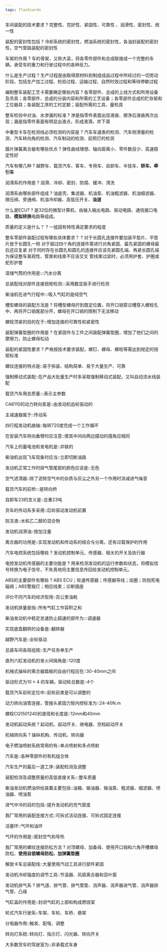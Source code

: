 ```yaml
---
tags: flashcards
---
```

车间装配的技术要求
?
完整性、完好性、紧固性、可靠性 、润滑性、密封性、统一性
<!--SR:!2023-08-29,1,191-->

装配的密封性包括
?
冷却系统的密封性，燃油系统的密封性，各油封装配的密封性，空气管路装配的密封性
<!--SR:!2023-08-29,1,224-->

车架的作用
?
车的骨架，又称大梁，将各零件部件和总成联接成一个完整的车辆，承受车的重力和行驶过程中的各种反力。
<!--SR:!2023-08-29,1,224-->

什么是生产过程
?
生产过程是由取得原材料到制成成品过程中所经过的一切劳动阶段，包括生产加工过程、检验过程、运输过程、自然时效过程和等待停歇过程
<!--SR:!2023-08-29,1,200-->

编制整车装配工艺卡需要确定哪些内容
?
各零部件、总成的上线方式和所用设备及吊具；各零部件、总成的分装内容和所需的工艺设备；各零部件总成的贮存架和工位器具；各装配工序的工时定额；装配所需的工具、量检具
<!--SR:!2023-08-29,1,200-->

整车检验中对油、水渗漏的标准
?
渗是指零件表面出现液痕、擦净后液痕再次出现；漏是指零件表面有明显出液点，形成液滴，并下滴
<!--SR:!2023-08-29,1,208-->

中重型卡车在检测线必须检测的内容是
?
汽车车速表的检测、汽车侧滑量的检测、汽车转向角的检测、汽车制动的检测、前照灯的检测
<!--SR:!2023-08-29,1,200-->

膜片弹簧离合器有哪些优点
?
弹性曲线理想、轴向距离小、零件数目少、高速稳定性好
<!--SR:!2023-08-29,1,224-->

汽车有哪几种
?
越野车、载货汽车、客车、专用车、自卸车、半挂车、**轿车、牵引车**
<!--SR:!2023-08-29,1,224-->

润滑系的作用是
?
润滑、冷却、密封、防腐、缓冲、清洗
<!--SR:!2023-08-29,1,224-->

润滑系由哪些部件组成
?
油底壳、集滤器、机油泵、机油粗滤器、机油细滤器、限压阀、旁通阀、机油冷却器、高低压开关、**油道**
<!--SR:!2023-08-29,1,189-->

什么是ECU?
?
是32位的微型计算机、由输入输出电路、驱动电路、通信接口电路、**模拟转换**电路等组成。
<!--SR:!2023-08-29,1,224-->

质量的定义是什么？
?
一组固有特性满足要求的程度
<!--SR:!2023-08-29,1,224-->

整车零部件装配过程有哪些具体要求？
?
对于长圆孔连接件要加装平垫片、平垫片放于长圆孔一侧
对于超过四个角的连接件需进行对角紧固、最先紧固的螺母最后还应复紧
对于同时存在长圆孔和圆孔的连接件应该先紧圆孔端、再紧长圆孔端
为保证整车美观性、管束和线束不应该交叉
管线束过梁时，必须用护套、护圈或蛇形护套
<!--SR:!2023-08-29,1,224-->

湿储气筒的作用是:::汽水分离
<!--SR:!2023-08-29,1,230!2023-08-29,1,200-->

总装配线对部件连接扭矩检测:::采用数显扳手进行检测
<!--SR:!2023-08-29,1,224!2023-08-29,1,188-->

柴油机在进气行程中:::吸入气缸的是纯空气
<!--SR:!2023-08-29,1,224!2023-08-29,1,200-->

槽型螺母的装配方法是
?
将槽型螺母拧到既定位置，将开口销穿过槽穿入螺栓孔中、再将开口销尾部分开，螺母在开口销的限制下无法移动
<!--SR:!2023-08-29,1,224-->

螺栓顶紧的目的在于::增加连接的可靠性和紧密性
<!--SR:!2023-08-29,1,200-->

装配弹簧垫圈的作用是
?
在紧固件与工件之间装配弹簧垫圈，增加了他们之间的摩擦力，防止螺母松动
<!--SR:!2023-08-29,1,200-->

装配的紧固性要求
?
严格按技术要求装配，螺钉、螺母、螺栓等需达到规定的扭矩标准
<!--SR:!2023-08-29,1,208-->

螺纹连接的特点是::易于拆装、结构简单、易于大量生产、可靠
<!--SR:!2023-08-29,1,189-->

强制移动式装配::在产品大批量生产时多采取强制移动式装配，又叫自动流水线装配
<!--SR:!2023-08-29,1,208-->

载货汽车用总质量:::表示主参数
<!--SR:!2023-08-29,1,210!2023-08-29,1,200-->

CA6110的动力转向泵是::由发动机齿轮驱动的
<!--SR:!2023-08-29,1,200-->

主减速器属于::传动系
<!--SR:!2023-08-29,1,224-->

四行程发动机曲轴::每转720度完成一个工作循环
<!--SR:!2023-08-29,1,200-->

在安装汽车转向垂臂时应注意::使其中间向两边摆动的摆角应相同
<!--SR:!2023-08-29,1,228-->

汽车上的蓄电池和发电机是::并联的
<!--SR:!2023-08-29,1,208-->

柴油机出现飞车现象时应当::立即切断油路
<!--SR:!2023-08-29,1,210-->

发动机正常工作时排气管尾部的颜色应该是::无色
<!--SR:!2023-08-29,1,224-->

空气滤清器::除了滤除空气中的杂质与灰尘之外另一个作用时消减进气噪音
<!--SR:!2023-08-29,1,208-->

载货汽车的前桥:::是转向桥
<!--SR:!2023-08-29,1,228!2023-08-29,1,200-->

自卸车23的含义是::总重23吨
<!--SR:!2023-08-29,1,224-->

货车的传动系多采用::后轮驱动发动机前置
<!--SR:!2023-08-29,1,191-->

防冻液::水和乙二醇的混合物
<!--SR:!2023-08-29,1,210-->

发动机润滑油::按加注量
<!--SR:!2023-08-29,1,208-->

离合器的功用是::实现发动机和传动系的结合与分离，还有过载保护的作用
<!--SR:!2023-08-29,1,200-->

汽车电控系统包括哪些
?
发动机控制单元、传感器、相关的开关及执行器
<!--SR:!2023-08-29,1,191-->

电控发动机传感器的主要功能是
?
用来检测发动机的运行参数和状态，将模拟信号转换为电子信号，不失真地将主要信息传回给发动机控制单元。
<!--SR:!2023-08-29,1,224-->

ABS的主要部件有哪些
?
ABS ECU；轮速传感器；传感器导线；齿圈；防抱死电磁阀；ABS警报灯；相应线束；诊断插座
<!--SR:!2023-08-29,1,188-->

评价不同汽车的经济型用::百公里油耗
<!--SR:!2023-08-29,1,224-->

发动机排量是指::所有气缸工作容积之和
<!--SR:!2023-08-29,1,208-->

柴油发动机中稳定怠速防止超速的部件为:::调速器
<!--SR:!2023-08-29,1,224!2023-08-29,1,191-->

实现底盘翻转的设备是::翻转器
<!--SR:!2023-08-29,1,200-->

越野汽车是::全轮驱动
<!--SR:!2023-08-29,1,224-->

总装车间各班组按::生产任务单生产
<!--SR:!2023-08-29,1,224-->

直列六缸发动机的发火间隔角是::120度
<!--SR:!2023-08-29,1,224-->

机械式操纵的离合器踏板的自由行程应在::30-40mm之间
<!--SR:!2023-08-29,1,224-->

驱动形式为$10\times 4$ 的车辆，驱动轮总数是::4个
<!--SR:!2023-08-29,1,200-->

载货汽车前轮定位中::前轮前束是可以调整的
<!--SR:!2023-08-29,1,208-->

动力转向油管连接，管接头紧固力矩内控标准为::24-40N.m
<!--SR:!2023-08-29,1,200-->

螺栓CQ1501240的直径和长度是::12mm和40mm
<!--SR:!2023-08-29,1,208-->

发动机起动系统
?
起动机、起动开关、继电器、空档起动开关
<!--SR:!2023-08-29,1,189-->

机械转向系
?
操纵机构、传动机、转向器
<!--SR:!2023-08-29,1,191-->

电子燃油喷射系统常用的有::单点喷射和多点喷射
<!--SR:!2023-08-29,1,200-->

汽车是::各种零部件的有机组合体
<!--SR:!2023-08-29,1,200-->
汽车生产的最后一道工序::装配检测及调整
<!--SR:!2023-08-29,1,200-->
装配检测及调整质量的高低直接关系:::整车质量
<!--SR:!2023-08-29,1,200!2023-08-29,1,189-->

柴油发动机燃油供给装置主要包括::油箱、输油器、输油泵、粗滤器、细滤器、喷油器、喷油泵
<!--SR:!2023-08-29,1,200-->

进气中冷的目的包括::提升发动机的充气密度
<!--SR:!2023-08-29,1,208-->

我厂常用的装配连接方式::可拆式活动连接、可拆式固定连接
<!--SR:!2023-08-29,1,208-->

活塞环::气环和油环
<!--SR:!2023-08-29,1,200-->

气环的作用是::密封空气和导热
<!--SR:!2023-08-29,1,208-->

我厂常用的螺纹连接防松方法
?
对顶螺母、加备母、使用开口销和六角开槽螺母防松、**使用自锁螺母防松、加弹簧垫圈**
<!--SR:!2023-08-29,1,208-->

解放卡车总装配线::大量使用汽动工具进行部件紧固
<!--SR:!2023-08-29,1,200-->

发动机冷却强度的调节工具::节温器、风扇离合器和百叶窗
<!--SR:!2023-08-29,1,208-->

发动机排气系
?
排气道、排气管、排气管垫、消声器、消声器进气管、消声器排气管、凸缘
<!--SR:!2023-08-29,1,191-->

气缸盖的作用是::封闭气缸的上部和构成燃烧室
<!--SR:!2023-08-29,1,200-->

轮式汽车行驶系::车架、车轮、车桥、悬架
<!--SR:!2023-08-29,1,208-->

分电器作用::触发、配电、调整
<!--SR:!2023-08-29,1,188-->

转向灯系统::转向灯、指示灯、闪光器、转向开关
<!--SR:!2023-08-29,1,191-->

大多数货车的驾驶室为::非承载式车身
<!--SR:!2023-08-29,1,208-->